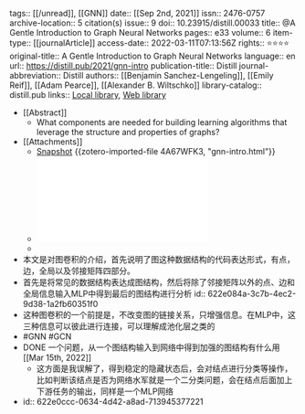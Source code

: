tags:: [[/unread]], [[GNN]] 
date:: [[Sep 2nd, 2021]]
issn:: 2476-0757
archive-location:: 5 citation(s)
issue:: 9
doi:: 10.23915/distill.00033
title:: @A Gentle Introduction to Graph Neural Networks
pages:: e33
volume:: 6
item-type:: [[journalArticle]]
access-date:: 2022-03-11T07:13:56Z
rights:: ⭐⭐⭐⭐
original-title:: A Gentle Introduction to Graph Neural Networks
language:: en
url:: https://distill.pub/2021/gnn-intro
publication-title:: Distill
journal-abbreviation:: Distill
authors:: [[Benjamin Sanchez-Lengeling]], [[Emily Reif]], [[Adam Pearce]], [[Alexander B. Wiltschko]]
library-catalog:: distill.pub
links:: [Local library](zotero://select/library/items/QG539KZ2), [Web library](https://www.zotero.org/users/8746250/items/QG539KZ2)

- [[Abstract]]
	- What components are needed for building learning algorithms that leverage the structure and properties of graphs?
- [[Attachments]]
	- [Snapshot](https://distill.pub/2021/gnn-intro/) {{zotero-imported-file 4A67WFK3, "gnn-intro.html"}}
	- ![A Gentle Introduction to Graph Neural Networks.pdf](../assets/A_Gentle_Introduction_to_Graph_Neural_Networks_1647182508093_0.pdf)
	-
- 本文是对图卷积的介绍，首先说明了图这种数据结构的代码表达形式，有点，边，全局以及邻接矩阵四部分。
- 首先是将常见的数据结构表达成图结构，然后将除了邻接矩阵以外的点、边和全局信息输入MLP中得到最后的图结构进行分析
  id:: 622e084a-3c7b-4ec2-9d38-1a2fb60351f0
- 这种图卷积的一个前提是，不改变图的链接关系，只增强信息。在MLP中，这三种信息可以彼此进行连接，可以理解成池化层之类的
- #GNN #GCN
- DONE 一个问题，从一个图结构输入到网络中得到加强的图结构有什么用 [[Mar 15th, 2022]]
	- 这方面是我误解了，得到稳定的隐藏状态后，会对结点进行分类等操作，比如判断该结点是否为网络水军就是一个二分类问题，会在结点后面加上下游任务的输出，同样是一个MLP网络
- id:: 622e0ccc-0634-4d42-a8ad-713945377221